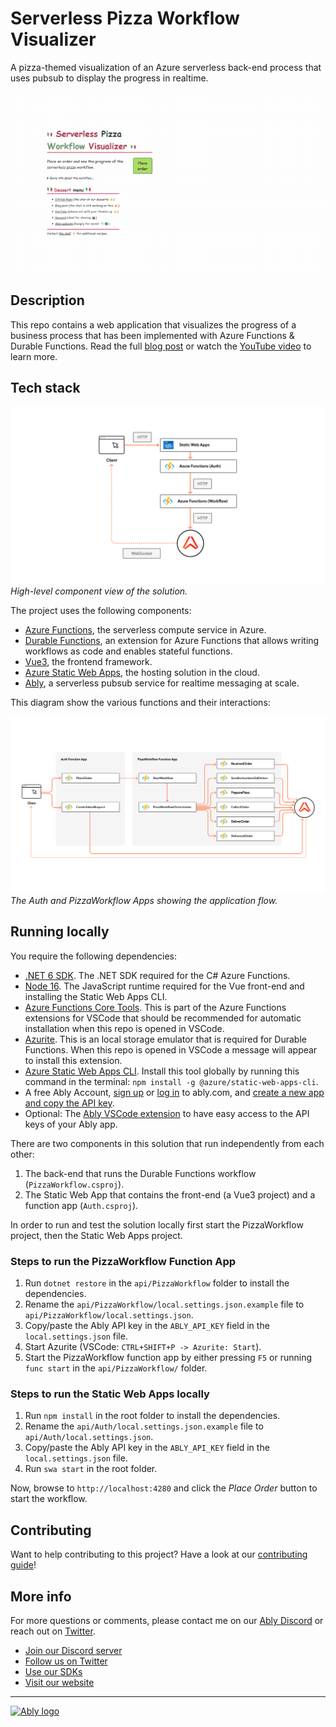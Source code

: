 # Serverless Pizza Workflow Visualizer

A pizza-themed visualization of an Azure serverless back-end process that uses pubsub to display the progress in realtime.

![Serverless Pizza Workflow Visualizer Web App](/media/pizza-workflow.gif)

## Description

This repo contains a web application that visualizes the progress of a business process that has been implemented with Azure Functions & Durable Functions.
Read the full [blog post](https://ably.com/blog/visualize-azure-serverless-workflow-progress-in-realtime-with-pubsub&utm_content=demo-serverless-workflow-visualizer&utm_source=github&utm_medium=repo&src=GLB-2210-serverless-workflow-visualizer-repo) or watch the [YouTube video](https://youtu.be/y9-a_ewgWCQ) to learn more.

## Tech stack

![Component diagram](/media/diagram1.png)
*High-level component view of the solution.*

The project uses the following components:

- [Azure Functions](https://docs.microsoft.com/azure/azure-functions/functions-overview), the serverless compute service in Azure.
- [Durable Functions](https://docs.microsoft.com/azure/azure-functions/durable/), an extension for Azure Functions that allows writing workflows as code and enables stateful functions.
- [Vue3](https://vuejs.org/), the frontend framework.
- [Azure Static Web Apps](https://docs.microsoft.com/azure/static-web-apps/overview), the hosting solution in the cloud.
- [Ably](https://ably.com/?utm_campaign=GLB-2210-serverless-workflow-visualizer&utm_content=demo-serverless-workflow-visualizer&utm_source=github&utm_medium=repo&src=GLB-2210-serverless-workflow-visualizer-repo), a serverless pubsub service for realtime messaging at scale.

This diagram show the various functions and their interactions:

![Application flow](/media/diagram2.png)
*The Auth and PizzaWorkflow Apps showing the application flow.*

## Running locally

You require the following dependencies:

- [.NET 6 SDK](https://dotnet.microsoft.com/download/dotnet/6.0). The .NET SDK required for the C# Azure Functions.
- [Node 16](https://nodejs.org/en/). The JavaScript runtime required for the Vue front-end and installing the Static Web Apps CLI.
- [Azure Functions Core Tools](https://docs.microsoft.com/azure/azure-functions/functions-run-local?tabs=v4%2Cwindows%2Ccsharp%2Cportal%2Cbash). This is part of the Azure Functions extensions for VSCode that should be recommended for automatic installation when this repo is opened in VSCode.
- [Azurite](https://marketplace.visualstudio.com/items?itemName=Azurite.azurite). This is an local storage emulator that is required for Durable Functions. When this repo is opened in VSCode a message will appear to install this extension.
- [Azure Static Web Apps CLI](https://github.com/Azure/static-web-apps-cli). Install this tool globally by running this command in the terminal: `npm install -g @azure/static-web-apps-cli`.
- A free Ably Account, [sign up](https://ably.com/signup?utm_campaign=GLB-2210-serverless-workflow-visualizer&utm_content=demo-serverless-workflow-visualizer&utm_source=github&utm_medium=repo&src=GLB-2210-serverless-workflow-visualizer-repo) or [log in](https://ably.com/login??utm_campaign=GLB-2210-serverless-workflow-visualizer&utm_content=demo-serverless-workflow-visualizer&utm_source=github&utm_medium=repo&src=GLB-2210-serverless-workflow-visualizer-repo) to ably.com, and [create a new app and copy the API key](https://faqs.ably.com/setting-up-and-managing-api-keys?utm_campaign=GLB-2210-serverless-workflow-visualizer&utm_content=demo-serverless-workflow-visualizer&utm_source=github&utm_medium=repo&src=GLB-2210-serverless-workflow-visualizer-repo).
- Optional: The [Ably VSCode extension](https://marketplace.visualstudio.com/items?itemName=ably-labs.vscode-ably) to have easy access to the API keys of your Ably app.

There are two components in this solution that run independently from each other:

1. The back-end that runs the Durable Functions workflow (`PizzaWorkflow.csproj`).
2. The Static Web App that contains the front-end (a Vue3 project) and a function app (`Auth.csproj`).

In order to run and test the solution locally first start the PizzaWorkflow project, then the Static Web Apps project.

### Steps to run the PizzaWorkflow Function App

1. Run `dotnet restore` in the `api/PizzaWorkflow` folder to install the dependencies.
2. Rename the `api/PizzaWorkflow/local.settings.json.example` file to `api/PizzaWorkflow/local.settings.json`.
3. Copy/paste the Ably API key in the `ABLY_API_KEY` field in the `local.settings.json` file.
4. Start Azurite (VSCode: `CTRL+SHIFT+P -> Azurite: Start`).
5. Start the PizzaWorkflow function app by either pressing `F5` or running `func start` in the `api/PizzaWorkflow/` folder.

### Steps to run the Static Web Apps locally

1. Run `npm install` in the root folder to install the dependencies.
2. Rename the `api/Auth/local.settings.json.example` file to `api/Auth/local.settings.json`.
3. Copy/paste the Ably API key in the `ABLY_API_KEY` field in the `local.settings.json` file.
4. Run `swa start` in the root folder.

Now, browse to `http://localhost:4280` and click the *Place Order* button to start the workflow.

## Contributing

Want to help contributing to this project? Have a look at our [contributing guide](CONTRIBUTING.md)!

## More info

For more questions or comments, please contact me on our [Ably Discord](http://go.ably.com/discord) or reach out on [Twitter](https://twitter.com/marcduiker).

- [Join our Discord server](http://go.ably.com/discord)
- [Follow us on Twitter](https://twitter.com/ablyrealtime)
- [Use our SDKs](https://github.com/ably/)
- [Visit our website](https://ably.com?utm_campaign=GLB-2210-serverless-workflow-visualizer&utm_content=demo-serverless-workflow-visualizer&utm_source=github&utm_medium=repo&src=GLB-2210-serverless-workflow-visualizer-repo)

---
[![Ably logo](https://static.ably.dev/badge-black.svg?serverless-workflow-visualizer)](https://ably.com?utm_campaign=GLB-2210-serverless-workflow-visualizer&utm_content=demo-serverless-workflow-visualizer&utm_source=github&utm_medium=repo&src=GLB-2210-serverless-workflow-visualizer-repo)
